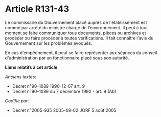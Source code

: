 # Article R131-43

Le commissaire du Gouvernement placé auprès de l'établissement est nommé par arrêté du ministre chargé de l'environnement. Il
peut à tout moment se faire communiquer tous documents, pièces ou archives et procéder ou faire procéder à toutes
vérifications. Il fait connaître l'avis du Gouvernement sur les problèmes évoqués.

En cas d'empêchement, il peut se faire représenter aux séances du conseil d'administration par un fonctionnaire placé sous
son autorité.

**Liens relatifs à cet article**

_Anciens textes_:

  - Décret n°90-1089 1990-12-07 art. 9
  - Décret n°90-1089 du 7 décembre 1990 - art. 9 (Ab)

_Codifié par_:

  - Décret n°2005-935 2005-08-02 JORF 5 août 2005

